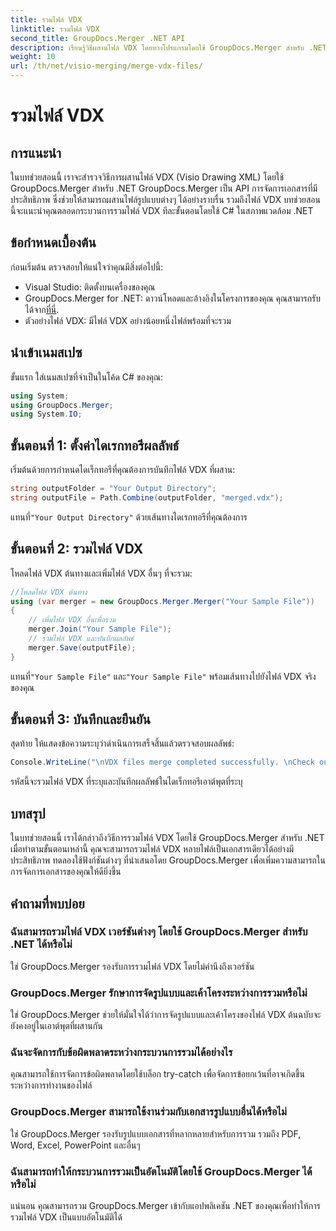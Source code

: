 ```yaml
---
title: รวมไฟล์ VDX
linktitle: รวมไฟล์ VDX
second_title: GroupDocs.Merger .NET API
description: เรียนรู้วิธีผสานไฟล์ VDX โดยทางโปรแกรมโดยใช้ GroupDocs.Merger สำหรับ .NET บทช่วยสอนนี้จะให้คำแนะนำทีละขั้นตอน
weight: 10
url: /th/net/visio-merging/merge-vdx-files/
---
```


# รวมไฟล์ VDX

## การแนะนำ
ในบทช่วยสอนนี้ เราจะสำรวจวิธีการผสานไฟล์ VDX (Visio Drawing XML) โดยใช้ GroupDocs.Merger สำหรับ .NET GroupDocs.Merger เป็น API การจัดการเอกสารที่มีประสิทธิภาพ ซึ่งช่วยให้สามารถผสานไฟล์รูปแบบต่างๆ ได้อย่างราบรื่น รวมถึงไฟล์ VDX บทช่วยสอนนี้จะแนะนำคุณตลอดกระบวนการรวมไฟล์ VDX ทีละขั้นตอนโดยใช้ C# ในสภาพแวดล้อม .NET
## ข้อกำหนดเบื้องต้น
ก่อนเริ่มต้น ตรวจสอบให้แน่ใจว่าคุณมีสิ่งต่อไปนี้:
- Visual Studio: ติดตั้งบนเครื่องของคุณ
-  GroupDocs.Merger for .NET: ดาวน์โหลดและอ้างอิงในโครงการของคุณ คุณสามารถรับได้จาก[ที่นี่](https://releases.groupdocs.com/merger/net/).
- ตัวอย่างไฟล์ VDX: มีไฟล์ VDX อย่างน้อยหนึ่งไฟล์พร้อมที่จะรวม

## นำเข้าเนมสเปซ
ขั้นแรก ใส่เนมสเปซที่จำเป็นในโค้ด C# ของคุณ:
```csharp
using System; 
using GroupDocs.Merger;
using System.IO;
```
## ขั้นตอนที่ 1: ตั้งค่าไดเรกทอรีผลลัพธ์
เริ่มต้นด้วยการกำหนดไดเร็กทอรีที่คุณต้องการบันทึกไฟล์ VDX ที่ผสาน:
```csharp
string outputFolder = "Your Output Directory";
string outputFile = Path.Combine(outputFolder, "merged.vdx");
```
 แทนที่`"Your Output Directory"` ด้วยเส้นทางไดเรกทอรีที่คุณต้องการ
## ขั้นตอนที่ 2: รวมไฟล์ VDX
โหลดไฟล์ VDX ต้นทางและเพิ่มไฟล์ VDX อื่นๆ ที่จะรวม:
```csharp
//โหลดไฟล์ VDX ต้นทาง
using (var merger = new GroupDocs.Merger.Merger("Your Sample File"))
{
    // เพิ่มไฟล์ VDX อื่นเพื่อรวม
    merger.Join("Your Sample File");
    // รวมไฟล์ VDX และบันทึกผลลัพธ์
    merger.Save(outputFile);
}
```
 แทนที่`"Your Sample File"` และ`"Your Sample File"` พร้อมเส้นทางไปยังไฟล์ VDX จริงของคุณ
## ขั้นตอนที่ 3: บันทึกและยืนยัน
สุดท้าย ให้แสดงข้อความระบุว่าดำเนินการเสร็จสิ้นแล้วตรวจสอบผลลัพธ์:
```csharp
Console.WriteLine("\nVDX files merge completed successfully. \nCheck output in {0}", outputFolder);
```
รหัสนี้จะรวมไฟล์ VDX ที่ระบุและบันทึกผลลัพธ์ในไดเร็กทอรีเอาต์พุตที่ระบุ

## บทสรุป
ในบทช่วยสอนนี้ เราได้กล่าวถึงวิธีการรวมไฟล์ VDX โดยใช้ GroupDocs.Merger สำหรับ .NET เมื่อทำตามขั้นตอนเหล่านี้ คุณจะสามารถรวมไฟล์ VDX หลายไฟล์เป็นเอกสารเดียวได้อย่างมีประสิทธิภาพ ทดลองใช้ฟังก์ชันต่างๆ ที่นำเสนอโดย GroupDocs.Merger เพื่อเพิ่มความสามารถในการจัดการเอกสารของคุณให้ดียิ่งขึ้น

## คำถามที่พบบ่อย
### ฉันสามารถรวมไฟล์ VDX เวอร์ชันต่างๆ โดยใช้ GroupDocs.Merger สำหรับ .NET ได้หรือไม่
ใช่ GroupDocs.Merger รองรับการรวมไฟล์ VDX โดยไม่คำนึงถึงเวอร์ชัน
### GroupDocs.Merger รักษาการจัดรูปแบบและเค้าโครงระหว่างการรวมหรือไม่
ใช่ GroupDocs.Merger ช่วยให้มั่นใจได้ว่าการจัดรูปแบบและเค้าโครงของไฟล์ VDX ต้นฉบับจะยังคงอยู่ในเอาต์พุตที่ผสานกัน
### ฉันจะจัดการกับข้อผิดพลาดระหว่างกระบวนการรวมได้อย่างไร
คุณสามารถใช้การจัดการข้อผิดพลาดโดยใช้บล็อก try-catch เพื่อจัดการข้อยกเว้นที่อาจเกิดขึ้นระหว่างการทำงานของไฟล์
### GroupDocs.Merger สามารถใช้งานร่วมกับเอกสารรูปแบบอื่นได้หรือไม่
ใช่ GroupDocs.Merger รองรับรูปแบบเอกสารที่หลากหลายสำหรับการรวม รวมถึง PDF, Word, Excel, PowerPoint และอื่นๆ
### ฉันสามารถทำให้กระบวนการรวมเป็นอัตโนมัติโดยใช้ GroupDocs.Merger ได้หรือไม่
แน่นอน คุณสามารถรวม GroupDocs.Merger เข้ากับแอปพลิเคชัน .NET ของคุณเพื่อทำให้การรวมไฟล์ VDX เป็นแบบอัตโนมัติได้